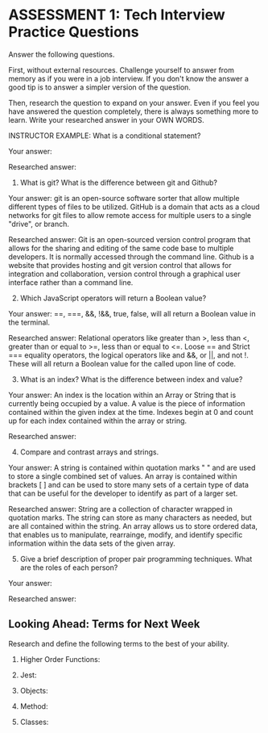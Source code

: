 # ASSESSMENT 1: Tech Interview Practice Questions

Answer the following questions.

First, without external resources. Challenge yourself to answer from memory as if you were in a job interview. If you don't know the answer a good tip is to answer a simpler version of the question.

Then, research the question to expand on your answer. Even if you feel you have answered the question completely, there is always something more to learn. Write your researched answer in your OWN WORDS.

INSTRUCTOR EXAMPLE: What is a conditional statement?

Your answer:

Researched answer:

1. What is git? What is the difference between git and Github?

Your answer: git is an open-source software sorter that allow multiple different types of files to be utilized. GitHub is a domain that acts as a cloud networks for git files to allow remote access for multiple users to a single "drive", or branch.

Researched answer: Git is an open-sourced version control program that allows for the sharing and editing of the same code base to multiple developers. It is normally accessed through the command line. Github is a website that provides hosting and git version control that allows for integration and collaboration, version control through a graphical user interface rather than a command line.

2. Which JavaScript operators will return a Boolean value?

Your answer: ==, ===, &&, !&&, true, false, will all return a Boolean value in the terminal.

Researched answer: Relational operators like greater than >, less than <, greater than or equal to >=, less than or equal to <=. Loose == and Strict === equality operators, the logical operators like and &&, or ||, and not !. These will all return a Boolean value for the called upon line of code. 

3. What is an index? What is the difference between index and value?

Your answer: An index is the location within an Array or String that is currently being occupied by a value. A value is the piece of information contained within the given index at the time. Indexes begin at 0 and count up for each index contained within the array or string.

Researched answer:

4. Compare and contrast arrays and strings.

Your answer: A string is contained within quotation marks " " and are used to store a single combined set of values. An array is contained within brackets [ ] and can be used to store many sets of a certain type of data that can be useful for the developer to identify as part of a larger set. 

Researched answer: String are a collection of character wrapped in quotation marks. The string can store as many characters as needed, but are all contained within the string. An array allows us to store ordered data, that enables us to manipulate, rearrainge, modify, and identify specific information within the data sets of the given array.

5. Give a brief description of proper pair programming techniques. What are the roles of each person?

Your answer:

Researched answer:

## Looking Ahead: Terms for Next Week

Research and define the following terms to the best of your ability.

1. Higher Order Functions:

2. Jest:

3. Objects:

4. Method:

5. Classes:
